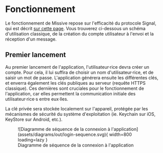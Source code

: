 # Fonctionnement

Le fonctionnement de Missive repose sur l'efficacité du protocole Signal, qui est décrit [sur cette page](protocole-signal.md). Vous trouverez ci-dessous un schéma d'utilisation classique, de la création du compte utilisateur à l'envoi et la réception d'un message.

## Premier lancement

Au premier lancement de l'application, l'utilisateur·rice devra créer un compte. Pour cela, il lui suffira de choisir un nom d'utilisateur·rice, et de saisir un mot de passe. L'application générera ensuite les différentes clés, et enverra également les clés publiques au serveur (requête HTTPS classique). Ces dernières sont cruciales pour le fonctionnement de l'application, car elles permettent la communication initiale des utilisateur·rice·s entre eux·lles.

La clé privée sera stockée localement sur l'appareil, protégée par les mécanismes de sécurité du système d'exploitation (ie. Keychain sur iOS, KeyStore sur Android, etc.).

<figure markdown>
![Diagramme de séquence de la connexion à l'application](assets/diagrams/out/login-sequence.svg){ width=800 loading=lazy }
<figcaption>Diagramme de séquence de la connexion à l'application</figcaption>
</figure>
